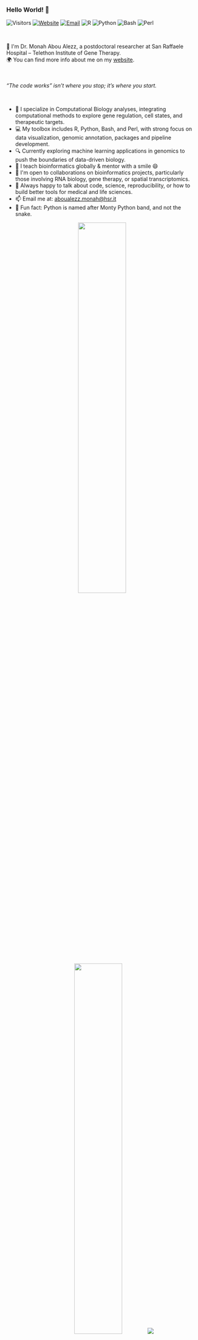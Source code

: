 ### Hello World! 👋

![Visitors](https://komarev.com/ghpvc/?username=monahton&style=flat-square&color=brightgreen)
[![Website](https://img.shields.io/badge/website-online-blue?style=flat-square&logo=github)](https://monahton.github.io)
[![Email](https://img.shields.io/badge/email-aboualezz.monah%40hsr.it-red?style=flat-square&logo=gmail)](mailto:aboualezz.monah@hsr.it)
![R](https://img.shields.io/badge/R-📊-blue?style=flat-square&logo=r)
![Python](https://img.shields.io/badge/Python-🐍-yellow?style=flat-square&logo=python)
![Bash](https://img.shields.io/badge/Bash-💻-brightgreen?style=flat-square&logo=gnubash)
![Perl](https://img.shields.io/badge/Perl-🧬-purple?style=flat-square&logo=perl)

<br />

👋 I'm Dr. Monah Abou Alezz, a postdoctoral researcher at San Raffaele Hospital – Telethon Institute of Gene Therapy.  
🌍 You can find more info about me on my [website](https://monahton.github.io/).
<br />

<br />

_“The code works” isn’t where you stop; it’s where you start._

<br />

- 🧬 I specialize in Computational Biology analyses, integrating computational methods to explore gene regulation, cell states, and therapeutic targets.
- 💻 My toolbox includes R, Python, Bash, and Perl, with strong focus on data visualization, genomic annotation, packages and pipeline development.
- 🔍 Currently exploring machine learning applications in genomics to push the boundaries of data-driven biology.
- 🧪 I teach bioinformatics globally & mentor with a smile 😄
- 🤝 I'm open to collaborations on bioinformatics projects, particularly those involving RNA biology, gene therapy, or spatial transcriptomics.
- 💬 Always happy to talk about code, science, reproducibility, or how to build better tools for medical and life sciences.
- 📫 Email me at: aboualezz.monah@hsr.it
- 🐍 Fun fact: Python is named after Monty Python band, and not the snake.


<p align="center">
  <img height="50%" width="auto" src ="https://github-readme-stats.vercel.app/api?username=monahton&show_icons=true&count_private=true&theme=darcula&hide_border=true&hide=issues,contribs&bg_color=00000000">
  <img height="50%" width="auto" src ="https://github-readme-stats.vercel.app/api/top-langs/?username=monahton&layout=compact&hide_border=true&theme=darcula&bg_color=00000000&langs_count=6&hide=jupyter%20notebook,tex,css,php">
  <img src ="https://github-readme-streak-stats.herokuapp.com?user=monahton&theme=darcula&hide_border=true&background=FFFFFF00">
  <br>
  <br>

  ## Skills

<img align="left" alt="r" src="https://img.shields.io/badge/r%20-276DC3.svg?&style=for-the-badge&logo=r&logoColor=acadb1" />
<img align="left" alt="python" src="https://img.shields.io/badge/python%20-3776AB.svg?&style=for-the-badge&logo=python&logoColor=yellow" />
<img align="left" alt="bash" src="https://img.shields.io/badge/bash%20-171A21.svg?&style=for-the-badge&logo=gnubash&logoColor=white" />
<img align="left" alt="perl" src="https://img.shields.io/badge/perl%20-FCC624.svg?&style=for-the-badge&logo=perl&logoColor=purple" />
<img align="left" alt="git" src="https://img.shields.io/badge/git%20-F05032.svg?&style=for-the-badge&logo=git&logoColor=white" />


</br>

## Research

[<img align="left" alt="orcid" src="https://img.shields.io/badge/orcid-%A6CE39.svg?&style=for-the-badge&logo=orcid&logoColor=white" />](https://orcid.org/0000-0002-2006-4250)
[<img align="left" alt="google-scholar" src="https://img.shields.io/badge/googlescholar-1DA1F2.svg?&style=for-the-badge&logo=google-scholar&logoColor=white" />](https://scholar.google.com/citations?user=882eaNUAAAAJ&hl=en)

</br>

## Contact

[<img align="left" alt="linked-in" src="https://img.shields.io/badge/linkedin-%230077B5.svg?&style=for-the-badge&logo=linkedin&logoColor=white" />](https://linkedin.com/in/monah-abou-alezz-phd-06a948ba)
[<img align="left" alt="twitter" src="https://img.shields.io/badge/twitter-1DA1F2.svg?&style=for-the-badge&logo=twitter&logoColor=white" />](https://twitter.com/MonahAbouAlezz)

</br>

## Packages

| Package | Website | Issues | Pull requests |
|:-------:|--------:|-------:|--------------:|
| [NatChat](https://github.com/monahton/NatChat) | [![Website](https://img.shields.io/badge/docs-website-blue)](https://monahton.github.io/NatChat/) | [![GitHub
issues](https://img.shields.io/github/issues/monahton/NatChat)](https://github.com/monahton/NatChat/issues) | [![GitHub pulls](https://img.shields.io/github/issues-pr/monahton/NatChat)](https://github.com/monahton/NatChat/pulls) |
| [GencoDymo2](https://github.com/monahton/GencoDymo2) | [![Website](https://img.shields.io/badge/docs-website-blue)](https://monahton.github.io/GencoDymo2/) | [![GitHub
issues](https://img.shields.io/github/issues/monahton/GencoDymo2)](https://github.com/monahton/GencoDymo2/issues) | [![GitHub pulls](https://img.shields.io/github/issues-pr/monahton/GencoDymo2)](https://github.com/monahton/GencoDymo2/pulls) |


